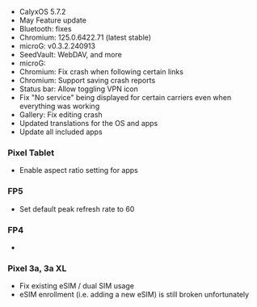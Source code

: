 * CalyxOS 5.7.2
* May Feature update
* Bluetooth: fixes
* Chromium: 125.0.6422.71 (latest stable)
* microG: v0.3.2.240913
* SeedVault: WebDAV, and more
* microG: 
* Chromium: Fix crash when following certain links
* Chromium: Support saving crash reports
* Status bar: Allow toggling VPN icon
* Fix "No service" being displayed for certain carriers even when everything was working
* Gallery: Fix editing crash
* Updated translations for the OS and apps
* Update all included apps

### Pixel Tablet
* Enable aspect ratio setting for apps

### FP5
* Set default peak refresh rate to 60

### FP4
* 

### Pixel 3a, 3a XL
* Fix existing eSIM / dual SIM usage
* eSIM enrollment (i.e. adding a new eSIM) is still broken unfortunately

